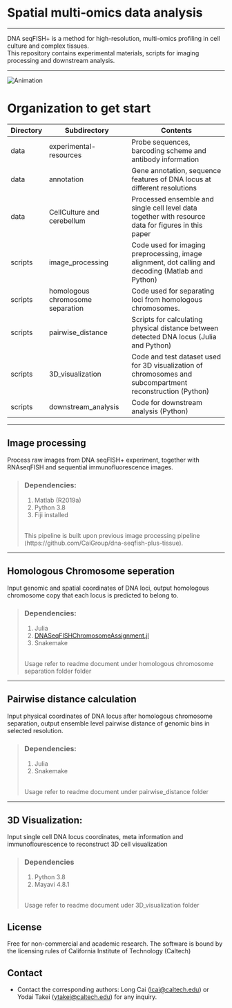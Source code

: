# Spatial multi-omics data analysis
***
DNA seqFISH+ is a method for high-resolution, multi-omics profiling in cell culture and complex tissues.
<br>
This repository contains experimental materials, scripts for imaging processing and downstream analysis.
***
![Animation](https://github.com/CaiGroup/dna-seqfish-plus-multi-omics/blob/fe0294d769370c6ff5f8dae6155344c167ece46b/Icon/icon.gif)


# Organization to get start
| Directory | Subdirectory                    | Contents                                                                                                  |
|-----------|---------------------------------|-----------------------------------------------------------------------------------------------------------|
| data      | experimental-resources          | Probe sequences, barcoding scheme and antibody information                                                |
| data      | annotation                      | Gene annotation, sequence features of DNA locus at different resolutions                                  |
| data      | CellCulture and cerebellum      | Processed ensemble and single cell level data together with resource data for figures in this paper       |
| scripts   | image_processing                | Code used for imaging preprocessing, image alignment, dot calling and decoding (Matlab and Python)        |
| scripts   | homologous chromosome separation| Code used for separating loci from homologous chromosomes.                                            |
| scripts   | pairwise_distance               | Scripts for calculating physical distance between detected DNA locus (Julia and Python)                   |
| scripts   | 3D_visualization                | Code and test dataset used for 3D visualization of chromosomes and subcompartment reconstruction (Python) |
| scripts   | downstream_analysis             | Code for downstream analysis (Python)                                                                     |

***
## Image processing
Process raw images from DNA seqFISH+ experiment, together with RNAseqFISH and sequential immunofluorescence images.
> ### Dependencies:
> 1. Matlab (R2019a)
> 2. Python 3.8
> 3. Fiji installed
> <br>
> This pipeline is built upon previous image processing pipeline (https://github.com/CaiGroup/dna-seqfish-plus-tissue).

***
## Homologous Chromosome seperation
Input genomic and spatial coordinates of DNA loci, output homologous chromosome copy that each locus is predicted to belong to.
> ### Dependencies:
> 1. Julia
> 2. [DNASeqFISHChromosomeAssignment.jl](https://github.com/CaiGroup/DNASeqFISHChromosomeAssignment.jl)
> 3. Snakemake
> <br>
>Usage refer to readme document under homologous chromosome separation folder folder

***
## Pairwise distance calculation
Input physical coordinates of DNA locus after homologous chromosome separation, output ensemble level pairwise distance of genomic bins in selected resolution.
> ### Dependencies:
> 1. Julia
> 2. Snakemake
> <br>
>Usage refer to readme document under pairwise_distance folder

***
## 3D Visualization:
Input single cell DNA locus coordinates, meta information and immunoflourescence to reconstruct 3D cell visualization
> ### Dependencies
> 1. Python 3.8
> 2. Mayavi 4.8.1
><br>
>Usage refer to readme document uder 3D_visualization folder

## License
Free for non-commercial and academic research. The software is bound by the licensing rules of California Institute of Technology (Caltech)

## Contact
* Contact the corresponding authors: Long Cai (lcai@caltech.edu) or Yodai Takei (ytakei@caltech.edu) for any inquiry.
